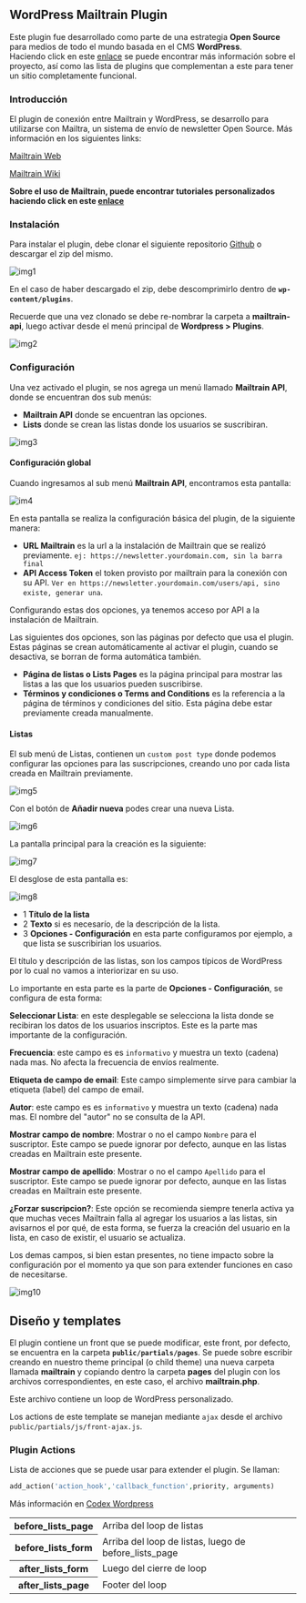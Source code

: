 ## WordPress Mailtrain Plugin

Este plugin fue desarrollado como parte de una estrategia **Open Source** para medios de todo el mundo basada en el CMS **WordPress**.  
Haciendo click en este [enlace](https://tiempoar.com.ar/proyecto-colaborativo/) se puede encontrar más información sobre el proyecto, así como las lista de plugins que complementan a este para tener un sitio completamente funcional.

### Introducción

El plugin de conexión entre Mailtrain y WordPress, se desarrollo para utilizarse con Mailtra, un sistema de envío de newsletter Open Source. Más información en los siguientes links:

[Mailtrain Web](https://mailtrain.org/)

[Mailtrain Wiki](https://github.com/Mailtrain-org/mailtrain/wiki)

**Sobre el uso de Mailtrain, puede encontrar tutoriales personalizados haciendo click en este [enlace](https://drive.google.com/drive/folders/1Niai9M1bv_eeS1Xyg9EOq2FeYWsOBu_r?usp=sharing)**

### Instalación

Para instalar el plugin, debe clonar el siguiente repositorio [Github](https://github.com/TiempoArgentino/ta-mailtrain) o descargar el zip del mismo.

![img1](docs/img/img1.png)

En el caso de haber descargado el zip, debe descomprimirlo dentro de **`wp-content/plugins`**.

Recuerde que una vez clonado se debe re-nombrar la carpeta a **mailtrain-api**, luego activar desde el menú principal de **Wordpress > Plugins**.

![img2](docs/img/img2.png)

### Configuración

Una vez activado el plugin, se nos agrega un menú llamado **Mailtrain API**, donde se encuentran dos sub menús:

- **Mailtrain API** donde se encuentran las opciones.
- **Lists** donde se crean las listas donde los usuarios se suscribiran.

![img3](docs/img/img3.png)

#### Configuración global

Cuando ingresamos al sub menú **Mailtrain API**, encontramos esta pantalla:

![im4](docs/img/img4.png)

En esta pantalla se realiza la configuración básica del plugin, de la siguiente manera:

- **URL Mailtrain** es la url a la instalación de Mailtrain que se realizó previamente. `ej: https://newsletter.yourdomain.com, sin la barra final`
- **API Access Token** el token provisto por mailtrain para la conexión con su API. `Ver en https://newsletter.yourdomain.com/users/api, sino existe, generar una`.

Configurando estas dos opciones, ya tenemos acceso por API a la instalación de Mailtrain.

Las siguientes dos opciones, son las páginas por defecto que usa el plugin. Estas páginas se crean automáticamente al activar el plugin, cuando se desactiva, se borran de forma automática también.

- **Página de listas o Lists Pages** es la página principal para mostrar las listas a las que los usuarios pueden suscribirse.
- **Términos y condiciones o Terms and Conditions** es la referencia a la página de términos y condiciones del sitio. Esta página debe estar previamente creada manualmente.

#### Listas

El sub menú de Listas, contienen un `custom post type` donde podemos configurar las opciones para las suscripciones, creando uno por cada lista creada en Mailtrain previamente.

![img5](docs/img/img5.png)

Con el botón de **Añadir nueva** podes crear una nueva Lista.

![img6](docs/img/img6.png)

La pantalla principal para la creación es la siguiente:

![img7](docs/img/img7.png)

El desglose de esta pantalla es:

![img8](docs/img/img8.png)

- 1 **Título de la lista**
- 2 **Texto** si es necesarío, de la descripción de la lista.
- 3 **Opciones - Configuración** en esta parte configuramos por ejemplo, a que lista se suscribirian los usuarios.

El título y descripción de las listas, son los campos típicos de WordPress por lo cual no vamos a interiorizar en su uso.

Lo importante en esta parte es la parte de **Opciones - Configuración**, se configura de esta forma:

**Seleccionar Lista**: en este desplegable se selecciona la lista donde se recibiran los datos de los usuarios inscriptos. Este es la parte mas importante de la configuración.

**Frecuencia**: este campo es es `informativo` y muestra un texto (cadena) nada mas. No afecta la frecuencia de envíos realmente.

**Etiqueta de campo de email**: Este campo simplemente sirve para cambiar la etiqueta (label) del campo de email.

**Autor**: este campo es es `informativo` y muestra un texto (cadena) nada mas. El nombre del "autor" no se consulta de la API.

**Mostrar campo de nombre**: Mostrar o no el campo `Nombre` para el suscriptor. Este campo se puede ignorar por defecto, aunque en las listas creadas en Mailtrain este presente.

**Mostrar campo de apellido**: Mostrar o no el campo `Apellido` para el suscriptor. Este campo se puede ignorar por defecto, aunque en las listas creadas en Mailtrain este presente.

**¿Forzar suscripcion?**: Este opción se recomienda siempre tenerla activa ya que muchas veces Mailtrain falla al agregar los usuarios a las listas, sin avisarnos el por qué, de esta forma, se fuerza la creación del usuario en la lista, en caso de existir, el usuario se actualiza.

Los demas campos, si bien estan presentes, no tiene impacto sobre la configuración por el momento ya que son para extender funciones en caso de necesitarse.

![img10](docs/img/img10.png)

## Diseño y templates

El plugin contiene un front que se puede modificar, este front, por defecto, se encuentra en la carpeta **`public/partials/pages`**. Se puede sobre escribir creando en nuestro theme principal (o child theme) una nueva carpeta llamada **mailtrain** y copiando dentro la carpeta **pages** del plugin con los archivos correspondientes, en este caso, el archivo **mailtrain.php**.

Este archivo contiene un loop de WordPress personalizado.

Los actions de este template se manejan mediante `ajax` desde el archivo `public/partials/js/front-ajax.js`.

### Plugin Actions

Lista de acciones que se puede usar para extender el plugin. Se llaman:

```PHP
add_action('action_hook','callback_function',priority, arguments)
```

Más información en [Codex Wordpress](https://developer.wordpress.org/reference/functions/add_action/)

<table>
<tbody>
<tr>
<th>before_lists_page</th>
<td>Arriba del loop de listas</td>
</tr>
<tr>
<th>before_lists_form</th>
<td>Arriba del loop de listas, luego de before_lists_page</td>
</tr>
<tr>
<th>after_lists_form</th>
<td>Luego del cierre de loop</td>
</tr>
<tr>
<th>after_lists_page</th>
<td>Footer del loop</td>
</tr>
</tbody>
</table>
